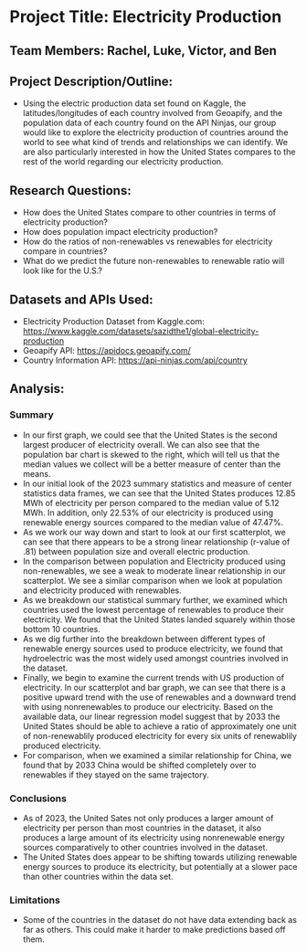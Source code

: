 # Project Title: Electricity Production

## Team Members: Rachel, Luke, Victor, and Ben

## Project Description/Outline:
- Using the electric production data set found on Kaggle, the latitudes/longitudes of each country involved from Geoapify, and the population data of each country found on the API Ninjas, our group would like to explore the electricity production of countries around the world to see what kind of trends and relationships we can identify. We are also particularly interested in how the United States compares to the rest of the world regarding our electricity production. 
## Research Questions:
- How does the United States compare to other countries in terms of electricity production?
- How does population impact electricity production?
- How do the ratios of non-renewables vs renewables for electricity compare in countries?
- What do we predict the future non-renewables to renewable ratio will look like for the U.S.?
## Datasets and APIs Used:
- Electricity Production Dataset from Kaggle.com: https://www.kaggle.com/datasets/sazidthe1/global-electricity-production
- Geoapify API: https://apidocs.geoapify.com/
- Country Information API: https://api-ninjas.com/api/country

## Analysis:
### Summary
- In our first graph, we could see that the United States is the second largest producer of electricity overall. We can also see that the population bar chart is skewed to the right, which will tell us that the median values we collect will be a better measure of center than the means.
- In our initial look of the 2023 summary statistics and measure of center statistics data frames, we can see that the United States produces 12.85 MWh of electricity per person compared to the median value of 5.12 MWh. In addition, only 22.53% of our electricity is produced using renewable energy sources compared to the median value of 47.47%.
- As we work our way down and start to look at our first scatterplot, we can see that there appears to be a strong linear relationship (r-value of .81) between population size and overall electric production.
- In the comparison between population and Electricity produced using non-renewables, we see a weak to moderate linear relationship in our scatterplot. We see a similar comparison when we look at population and electricity produced with renewables. 
- As we breakdown our statistical summary further, we examined which countries used the lowest percentage of renewables to produce their electricity. We found that the United States landed squarely within those bottom 10 countries.
- As we dig further into the breakdown between different types of renewable energy sources used to produce electricity, we found that hydroelectric was the most widely used amongst countries involved in the dataset.
- Finally, we begin to examine the current trends with US production of electricity. In our scatterplot and bar graph, we can see that there is a positive upward trend with the use of renewables and a downward trend with using nonrenewables to produce our electricity. Based on the available data, our linear regression model suggest that by 2033 the United States should be able to achieve a ratio of approximately one unit of non-renewablily produced electricity for every six units of renewablily produced electricity. 
- For comparison, when we examined a similar relationship for China, we found that by 2033 China would be shifted completely over to renewables if they stayed on the same trajectory.
### Conclusions
- As of 2023, the United Sates not only produces a larger amount of electricity per person than most countries in the dataset, it also produces a large amount of its electricity using nonrenewable energy sources comparatively to other countries involved in the dataset. 
- The United States does appear to be shifting towards utilizing renewable energy sources to produce its electricity, but potentially at a slower pace than other countries within the data set.
### Limitations
- Some of the countries in the dataset do not have data extending back as far as others. This could make it harder to make predictions based off them.
